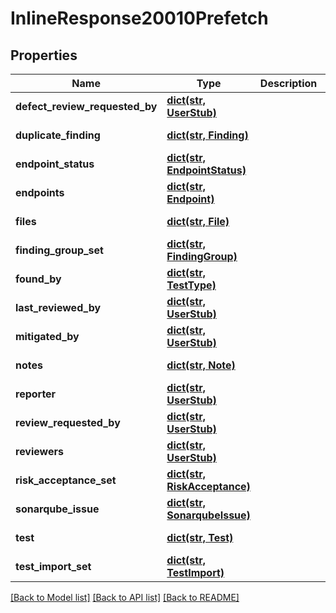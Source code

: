# InlineResponse20010Prefetch

## Properties
Name | Type | Description | Notes
------------ | ------------- | ------------- | -------------
**defect_review_requested_by** | [**dict(str, UserStub)**](UserStub.md) |  | [optional] [readonly] 
**duplicate_finding** | [**dict(str, Finding)**](Finding.md) |  | [optional] [readonly] 
**endpoint_status** | [**dict(str, EndpointStatus)**](EndpointStatus.md) |  | [optional] [readonly] 
**endpoints** | [**dict(str, Endpoint)**](Endpoint.md) |  | [optional] [readonly] 
**files** | [**dict(str, File)**](File.md) |  | [optional] [readonly] 
**finding_group_set** | [**dict(str, FindingGroup)**](FindingGroup.md) |  | [optional] [readonly] 
**found_by** | [**dict(str, TestType)**](TestType.md) |  | [optional] [readonly] 
**last_reviewed_by** | [**dict(str, UserStub)**](UserStub.md) |  | [optional] [readonly] 
**mitigated_by** | [**dict(str, UserStub)**](UserStub.md) |  | [optional] [readonly] 
**notes** | [**dict(str, Note)**](Note.md) |  | [optional] [readonly] 
**reporter** | [**dict(str, UserStub)**](UserStub.md) |  | [optional] [readonly] 
**review_requested_by** | [**dict(str, UserStub)**](UserStub.md) |  | [optional] [readonly] 
**reviewers** | [**dict(str, UserStub)**](UserStub.md) |  | [optional] [readonly] 
**risk_acceptance_set** | [**dict(str, RiskAcceptance)**](RiskAcceptance.md) |  | [optional] [readonly] 
**sonarqube_issue** | [**dict(str, SonarqubeIssue)**](SonarqubeIssue.md) |  | [optional] [readonly] 
**test** | [**dict(str, Test)**](Test.md) |  | [optional] [readonly] 
**test_import_set** | [**dict(str, TestImport)**](TestImport.md) |  | [optional] [readonly] 

[[Back to Model list]](../README.md#documentation-for-models) [[Back to API list]](../README.md#documentation-for-api-endpoints) [[Back to README]](../README.md)


